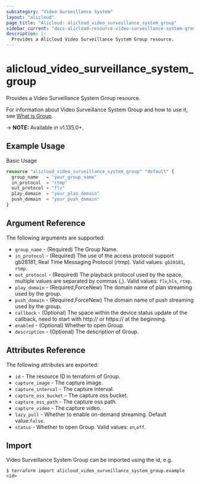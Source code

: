 ```yaml
---
subcategory: "Video Surveillance System"
layout: "alicloud"
page_title: "Alicloud: alicloud_video_surveillance_system_group"
sidebar_current: "docs-alicloud-resource-video-surveillance-system-group"
description: |-
  Provides a Alicloud Video Surveillance System Group resource.
---
```


# alicloud\_video\_surveillance\_system\_group

Provides a Video Surveillance System Group resource.

For information about Video Surveillance System Group and how to use it, see [What is Group](https://help.aliyun.com/product/108765.html).

-> **NOTE:** Available in v1.135.0+.

## Example Usage

Basic Usage

```terraform
resource "alicloud_video_surveillance_system_group" "default" {
  group_name   = "your_group_name"
  in_protocol  = "rtmp"
  out_protocol = "flv"
  play_domain  = "your_plan_domain"
  push_domain  = "your_push_domain"
}
```

## Argument Reference

The following arguments are supported:
* `group_name` - (Required) The Group Name.
* `in_protocol` - (Required) The use of the access protocol support gb28181, Real Time Messaging Protocol (rtmp). Valid values: `gb28181`, `rtmp`.
* `out_protocol` - (Required) The playback protocol used by the space, multiple values are separated by commas (,). Valid values: `flv`,`hls`, `rtmp`.
* `play_domain` - (Required,ForceNew) The domain name of plan streaming used by the group.
* `push_domain` - (Required,ForceNew) The domain name of push streaming used by the group.
* `callback` - (Optional) The space within the device status update of the callback, need to start with http:// or https:// at the beginning.
* `enabled` - (Optional) Whether to open Group.
* `description` - (Optional) The description of Group.


## Attributes Reference

The following attributes are exported:

* `id` - The resource ID in terraform of Group.
* `capture_image` - The capture image.
* `capture_interval` - The capture interval.
* `capture_oss_bucket` - The capture oss bucket.
* `capture_oss_path` - The capture oss path.
* `capture_video` - The capture video.
* `lazy_pull` - Whether to enable on-demand streaming. Default value:`false`.
* `status` - Whether to open Group. Valid values: `on`,`off`.

## Import

Video Surveillance System Group can be imported using the id, e.g.

```shell
$ terraform import alicloud_video_surveillance_system_group.example <id>
```
